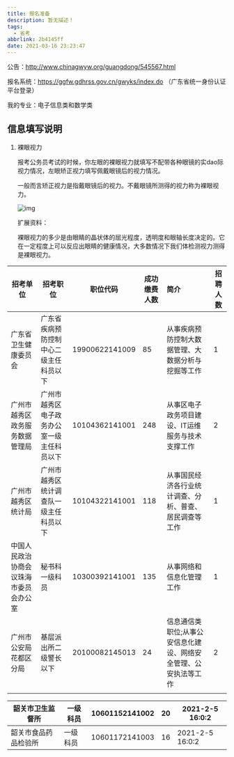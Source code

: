 ```yaml
---
title: 报名准备
description: 暂无描述！
tags:
  - 省考
abbrlink: 2b4145ff
date: 2021-03-16 23:23:47
---
```




公告：http://www.chinagwyw.org/guangdong/545567.html

报名系统：https://ggfw.gdhrss.gov.cn/gwyks/index.do （广东省统一身份认证平台登录）

我的专业：电子信息类和数学类

## 信息填写说明

1. 裸眼视力

   报考公务员考试的时候，你左眼的裸眼视力就填写不配带各种眼镜的实dao际视力情况，左眼矫正视力填写佩戴眼镜后的视力情况。

   一般而言矫正视力是指戴眼镜后的视力。不戴眼镜所测得的视力称为裸眼视力。

   ![img](http://blog.cdn.ionluo.cn/blog/d01373f082025aaf69365dbdf6edab64034f1abb.jpg)

   扩展资料：

   裸眼视力的多少是由眼睛的晶状体的屈光程度，透明度和眼轴长度决定的。它在一定程度上可以反应出眼睛的健康情况，大多数情况下我们体检测视力测得是裸眼视力。

| **招考单位**                           | **招考职位**                               | **职位代码**   | **成功缴费人数** | **简介**                                                     | 招聘人数 |
| -------------------------------------- | ------------------------------------------ | -------------- | ---------------- | :----------------------------------------------------------- | -------- |
| 广东省卫生健康委员会                   | 广东省疾病预防控制中心二级主任科员以下     | 19900622141009 | 85               | 从事疾病预防控制大数据管理、大数据分析与挖掘等工作           | 1        |
| 广州市越秀区政务服务数据管理局         | 广州市越秀区电子政务办公室一级主任科员以下 | 10104362141001 | 248              | 从事区电子政务项目建设、IT运维服务与技术支撑工作             | 2        |
| 广州市越秀区统计局                     | 广州市越秀区统计调查队一级主任科员以下     | 10104322141001 | 118              | 从事国民经济各行业统计调查、分析、普查、居民调查等工作       | 1        |
| 中国人民政治协商会议珠海市委员会办公室 | 秘书科一级科员                             | 10300392141001 | 135              | 从事网络和信息化管理工作                                     | 1        |
| 广州市公安局花都区分局                 | 基层派出所二级警长以下                     | 20100082145013 | 24               | 信息通信类职位;从事公安信息化建设、网络安全管理、公安执法等工作 | 2        |
|                                        |                                            |                |                  |                                                              |          |







| 韶关市卫生监督所     | 一级科员 | 10601152141002 | 20   | 2021-2-5 16:0:2 |
| -------------------- | -------- | -------------- | ---- | --------------- |
| 韶关市食品药品检验所 | 一级科员 | 10601172141003 | 16   | 2021-2-5 16:0:2 |